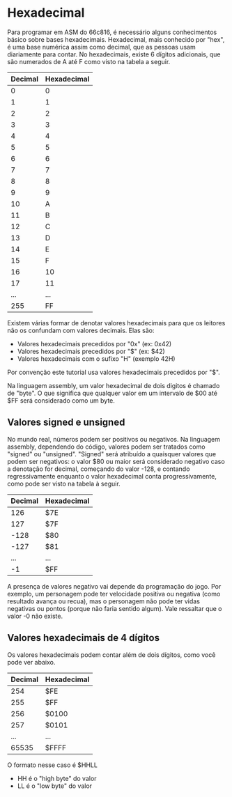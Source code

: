 # Hexadecimal

Para programar em ASM do 66c816, é necessário alguns conhecimentos básico sobre bases hexadecimais. Hexadecimal, mais conhecido por "hex", é uma base numérica assim como decimal, que as pessoas usam diariamente para contar. No hexadecimais, existe 6 dígitos adicionais, que são numerados de A até F como visto na tabela a seguir.

| Decimal | Hexadecimal |
| :--- | :--- |
| 0 | 0 |
| 1 | 1 |
| 2 | 2 |
| 3 | 3 |
| 4 | 4 |
| 5 | 5 |
| 6 | 6 |
| 7 | 7 |
| 8 | 8 |
| 9 | 9 |
| 10 | A |
| 11 | B |
| 12 | C |
| 13 | D |
| 14 | E |
| 15 | F |
| 16 | 10 |
| 17 | 11 |
| ... | ... |
| 255 | FF |

Existem várias formar de denotar valores hexadecimais para que os leitores não os confundam com valores decimais. Elas são:

* Valores hexadecimais precedidos por "0x" \(ex: 0x42\)
* Valores hexadecimais precedidos por "$" \(ex: $42\)
* Valores hexadecimais com o sufixo "H" \(exemplo 42H\)

Por convenção este tutorial usa valores hexadecimais precedidos por "$".

Na linguagem assembly, um valor hexadecimal de dois digitos é chamado de "byte". O que significa que qualquer valor em um intervalo de $00 até $FF será considerado como um byte.

## Valores signed e unsigned

No mundo real, números podem ser positivos ou negativos. Na linguagem assembly, dependendo do código, valores podem ser tratados como "signed" ou "unsigned". "Signed" será atribuído a quaisquer valores que podem ser negativos: o valor $80 ou maior será considerado negativo caso a denotação for decimal, começando do valor -128, e contando regressivamente enquanto o valor hexadecimal conta progressivamente, como pode ser visto na tabela à seguir.

| Decimal | Hexadecimal |
| :--- | :--- |
| 126 | $7E |
| 127 | $7F |
| -128 | $80 |
| -127 | $81 |
| ... | ... |
| -1 | $FF |

A presença de valores negativo vai depende da programação do jogo. Por exemplo, um personagem pode ter velocidade positiva ou negativa \(como resultado avança ou recua\), mas o personagem não pode ter vidas negativas ou pontos \(porque não faria sentido algum\). Vale ressaltar que o valor -0 não existe.

## **Valores hexadecimais de 4 dígitos**

Os valores hexadecimais podem contar além de dois dígitos, como você pode ver abaixo.

| Decimal | Hexadecimal |
| :--- | :--- |
| 254 | $FE |
| 255 | $FF |
| 256 | $0100 |
| 257 | $0101 |
| ... | ... |
| 65535 | $FFFF |

O formato nesse caso é $HHLL

* HH é o "high byte" do valor
* LL é o "low byte" do valor

